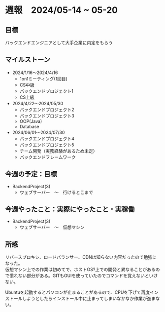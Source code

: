 # 週報　2024/05-14 ~ 05-20

## 目標
バックエンドエンジニアとして大手企業に内定をもらう

## マイルストーン
- 2024/1/16〜2024/4/16
    - 1on1ミーティング(1回目)
    - CS中級
    - バックエンドプロジェクト1
    - CS上級
- 2024/4/22〜2024/05/30
   - バックエンドプロジェクト2
   - バックエンドプロジェクト3
   - OOP(Java)
   - Database
- 2024/06/01〜2024/07/30
    - バックエンドプロジェクト4
    - バックエンドプロジェクト5
    - チーム開発（実務経験があるため未定）
    - バックエンドフレームワーク

## 今週の予定：目標
- BackendProject(3)
  - ウェブサーバー　〜　行けるとこまで

## 今週やったこと：実際にやったこと・実稼働
- BackendProject(3)
  - ウェブサーバー　〜　仮想マシン
  
## 所感
リバースプロキシ、ロードバランサー、CDNは知らない内容だったので勉強になった。  
仮想マシン上での作業は初めてで、ホストOS?上での開発と異なることがあるので慣れない部分がある。GITもGUIを使っていたのでコマンドを覚えないといけない。 

Ubuntuを起動するとパソコンが止まることがあるので、CPUを下げて再度インストールしようとしたらインストール中に止まってしまいなかなか作業が進まない。
